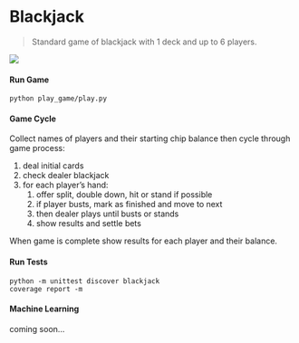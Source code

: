 # Blackjack

> Standard game of blackjack with 1 deck and up to 6 players.

![](https://github.com/jacksonx9/Blackjack/photos/blackjack_play_game_example)

#### Run Game

```shell
python play_game/play.py
```

#### Game Cycle
Collect names of players and their starting chip balance then cycle through game process:
1. deal initial cards
2. check dealer blackjack
3. for each player’s hand:
   1. offer split, double down, hit or stand if possible
   2. if player busts, mark as finished and move to next
   3. then dealer plays until busts or stands
   4. show results and settle bets

When game is complete show results for each player and their balance.

#### Run Tests

```shell
python -m unittest discover blackjack 
coverage report -m

```

#### Machine Learning

coming soon…

